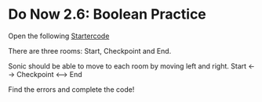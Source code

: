 # Do Now 2.6: Boolean Practice

Open the following [Startercode](http://snap.berkeley.edu/snapsource/snap.html#present:Username=lordmcfuzz&ProjectName=SonicMultiscreen)

There are three rooms: Start, Checkpoint and End.

Sonic should be able to move to each room by moving left and right. Start &lt;--&gt; Checkpoint &lt;--&gt; End

Find the errors and complete the code!

